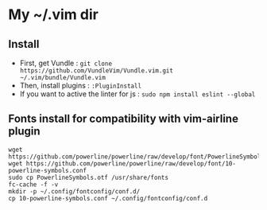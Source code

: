 # My ~/.vim dir

## Install

  * First, get Vundle : `git clone https://github.com/VundleVim/Vundle.vim.git ~/.vim/bundle/Vundle.vim`
  * Then, install plugins : `:PluginInstall`
  * If you want to active the linter for js : `sudo npm install eslint --global`

## Fonts install for compatibility with vim-airline plugin
```
wget https://github.com/powerline/powerline/raw/develop/font/PowerlineSymbols.otf
wget https://github.com/powerline/powerline/raw/develop/font/10-powerline-symbols.conf
sudo cp PowerlineSymbols.otf /usr/share/fonts
fc-cache -f -v
mkdir -p ~/.config/fontconfig/conf.d/
cp 10-powerline-symbols.conf ~/.config/fontconfig/conf.d
```
